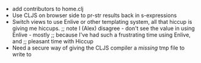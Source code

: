 * add contributors to home.clj
* Use CLJS on browser side to pr-str results back in s-expressions
* Switch views to use Enlive or other templating system, all that hiccup is
  giving me hiccups. ;; note I (Alex) disagree - don't see the value in using Enlive - mostly 
                     ;; because I've had such a frustrating time using Enlive, and 
                     ;; pleasant time with Hiccup
* Need a secure way of giving the CLJS compiler a *missing* tmp file to write to
